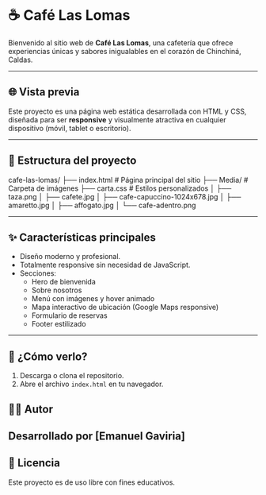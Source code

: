 # ☕ Café Las Lomas

Bienvenido al sitio web de **Café Las Lomas**, una cafetería que ofrece experiencias únicas y sabores inigualables en el corazón de Chinchiná, Caldas.

---

## 🌐 Vista previa

Este proyecto es una página web estática desarrollada con HTML y CSS, diseñada para ser **responsive** y visualmente atractiva en cualquier dispositivo (móvil, tablet o escritorio).



---

## 📂 Estructura del proyecto

cafe-las-lomas/
├── index.html # Página principal del sitio
├── Media/ # Carpeta de imágenes
├── carta.css # Estilos personalizados
│ ├── taza.png
│ ├── cafete.jpg
│ ├── cafe-capuccino-1024x678.jpg
│ ├── amaretto.jpg
│ ├── affogato.jpg
│ └── cafe-adentro.png


---

## ✨ Características principales

- Diseño moderno y profesional.
- Totalmente responsive sin necesidad de JavaScript.
- Secciones:
  - Hero de bienvenida
  - Sobre nosotros
  - Menú con imágenes y hover animado
  - Mapa interactivo de ubicación (Google Maps responsive)
  - Formulario de reservas
  - Footer estilizado

---

## 🚀 ¿Cómo verlo?

1. Descarga o clona el repositorio.
2. Abre el archivo `index.html` en tu navegador.


## 🧑‍💻 Autor

Desarrollado por [Emanuel Gaviria]  
---

## 📝 Licencia

Este proyecto es de uso libre con fines educativos.
